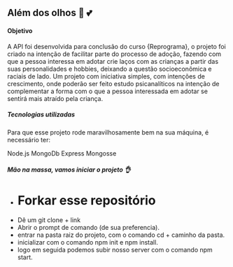 ## Além dos olhos :eyes: :two_hearts:

  #### Objetivo

  A API foi desenvolvida para conclusão do curso {Reprograma}, o projeto foi criado na intenção de facilitar parte do processo de adoção, fazendo com que a pessoa interessa em adotar crie laços com as crianças a partir das suas personalidades e hobbies, deixando a questão socioeconômica e raciais de lado.
  Um projeto com iniciativa simples, com intenções de crescimento, onde poderão ser feito estudo psicanalíticos na intenção de complementar a forma com o que a pessoa interessada em  adotar se sentirá mais atraído pela criança. 


##### Tecnologias utilizadas

Para que esse projeto rode maravilhosamente bem na sua máquina, é necessário ter: 

Node.js 
MongoDb
Express
Mongosse



##### Mão na massa, vamos iniciar o projeto :ok_hand:


- Forkar esse repositório
  =======================
- Dê um git clone + link 
- Abrir o prompt de comando (de sua preferencia). 
- entrar na pasta raiz do projeto, com o comando cd + caminho da pasta.
- inicializar com o comando npm init e npm install.
- logo em seguida podemos subir nosso server com o comando npm start.


